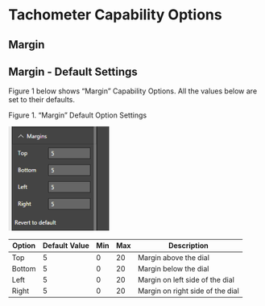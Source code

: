 ﻿
# Tachometer Capability Options

## Margin

## Margin - Default Settings
Figure 1 below shows “Margin” Capability Options. All the values below are set to their defaults. 

Figure 1. “Margin” Default Option Settings 

<img src="images/Margins.png" alt="Drawing" width="200px">

|Option|Default Value|Min|Max|Description|
|---|---|---|---|---|
|Top|5|0|20|Margin above the dial|
|Bottom|5|0|20|Margin below the dial|
|Left|5|0|20|Margin on left side of the dial|
|Right|5|0|20|Margin on right side of the dial|


